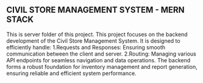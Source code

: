 ## CIVIL STORE MANAGEMENT SYSTEM - MERN STACK
This is server folder of this project.
This project focuses on the backend development of the Civil Store Management System. It is designed to efficiently handle:
1.Requests and Responses: Ensuring smooth communication between the client and server.
2.Routing: Managing various API endpoints for seamless navigation and data operations.
The backend forms a robust foundation for inventory management and report generation, ensuring reliable and efficient system performance.
